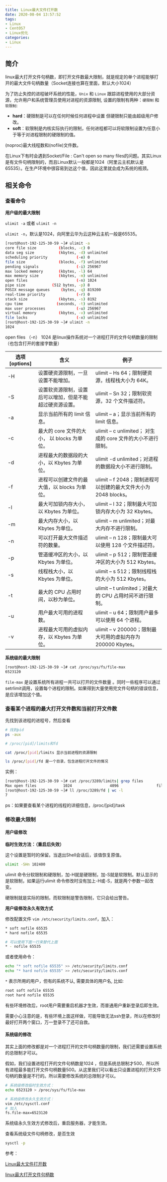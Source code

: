 ```yaml
---
title: Linux最大文件打开数
date: 2020-08-04 13:57:52
tags:
- Linux
- CentOS7
- Linux优化
categories:
- Linux
---
```


## 简介

linux最大打开文件句柄数，即打开文件数最大限制，就是规定的单个进程能够打开的最大文件句柄数量（Socket连接也算在里面，默认大小1024）

为了防止失控的进程破坏系统的性能，`Unix` 和 `Linux` 跟踪进程使用的大部分资源，允许用户和系统管理员使用对进程的资源限制,
设置的限制有两种：`硬限制` 和 `软限制`:

* **hard**：硬限制是可以在任何时候任何进程中设置 但硬限制只能由超级用户修改。
* **soft**：软限制是内核实际执行的限制，任何进程都可以将软限制设置为任意小于等于对进程限制的硬限制的值。

(noproc)最大线程数和(nofile)文件数。

在Linux下有时会遇到Socket/File : Can't open so many files的问题。其实Linux是有文件句柄限制的，而且Linux默认一般都是1024（阿里云主机默认是65535）。在生产环境中很容易到达这个值，因此这里就会成为系统的瓶颈。

## 相关命令

### 查看命令

**用户级的最大限制**

`ulimit -a` 或者 `ulimit -n`

`ulimit -n`，默认是1024，向阿里云华为云这种云主机一般是65535。

```sh
[root@host-192-125-30-59 ~]# ulimit -a
core file size          (blocks, -c) 0
data seg size           (kbytes, -d) unlimited
scheduling priority             (-e) 0
file size               (blocks, -f) unlimited
pending signals                 (-i) 256967
max locked memory       (kbytes, -l) 64
max memory size         (kbytes, -m) unlimited
open files                      (-n) 1024
pipe size            (512 bytes, -p) 8
POSIX message queues     (bytes, -q) 819200
real-time priority              (-r) 0
stack size              (kbytes, -s) 8192
cpu time               (seconds, -t) unlimited
max user processes              (-u) 256967
virtual memory          (kbytes, -v) unlimited
file locks                      (-x) unlimited
[root@host-192-125-30-59 ~]# ulimit -n
1024
```

open files （-n） 1024 是linux操作系统对一个进程打开的文件句柄数量的限制（也包含打开的套接字数量）


| 选项 [options]   |  含义 |	例子 |
| --- |--- | --- |
 | -H	 | 设置硬资源限制，一旦设置不能增加。	 | ulimit – Hs 64；限制硬资源，线程栈大小为 64K。 | 
 | -S	 | 设置软资源限制，设置后可以增加，但是不能超过硬资源设置。	 | ulimit – Sn 32；限制软资源，32 个文件描述符。 | 
 | -a	 | 显示当前所有的 limit 信息。 | 	ulimit – a；显示当前所有的 limit 信息。
 | -c	 | 最大的 core 文件的大小， 以 blocks 为单位。 | 	ulimit – c unlimited； 对生成的 core 文件的大小不进行限制。
 | -d	 | 进程最大的数据段的大小，以 Kbytes 为单位。 | 	ulimit -d unlimited；对进程的数据段大小不进行限制。
 | -f	 | 进程可以创建文件的最大值，以 blocks 为单位。 | 	ulimit – f 2048；限制进程可以创建的最大文件大小为 2048 blocks。
 | -l	 | 最大可加锁内存大小，以 Kbytes 为单位。 | 	ulimit – l 32；限制最大可加锁内存大小为 32 Kbytes。
 | -m	 | 最大内存大小，以 Kbytes 为单位。 | 	ulimit – m unlimited；对最大内存不进行限制。
 | -n	 | 可以打开最大文件描述符的数量。 | 	ulimit – n 128；限制最大可以使用 128 个文件描述符。
 | -p	 | 管道缓冲区的大小，以 Kbytes 为单位。 | 	ulimit – p 512；限制管道缓冲区的大小为 512 Kbytes。
 | -s	 | 线程栈大小，以 Kbytes 为单位。	 | ulimit – s 512；限制线程栈的大小为 512 Kbytes。
 | -t	 | 最大的 CPU 占用时间，以秒为单位。 | 	ulimit – t unlimited；对最大的 CPU 占用时间不进行限制。
 | -u	 | 用户最大可用的进程数。	 | ulimit – u 64；限制用户最多可以使用 64 个进程。
 | -v	 | 进程最大可用的虚拟内存，以 Kbytes 为单位。 | 	ulimit – v 200000；限制最大可用的虚拟内存为 200000 Kbytes。


**系统级的最大限制**

```sh
[root@host-192-125-30-59 ~]# cat /proc/sys/fs/file-max
6523120
```

`file-max` 是设置系统所有进程一共可以打开的文件数量 。同时一些程序可以通过setrlimit调用，设置每个进程的限制。如果得到大量使用完文件句柄的错误信息，是应该增加这个值。


### 查看某个进程的最大打开文件数和当前打开文件数

先找到该进程的进程号，然后查看

```sh
# 找到pid
ps -aux

# /proc/[pid]/limits和fd

cat /proc/[pid]/limits 显示当前进程的资源限制

ls /proc/[pid]/fd 是一个目录，包含进程打开文件的情况
```

实例：

```sh
[root@host-192-125-30-59 ~]# cat /proc/3289/limits| grep files
Max open files            1024                 4096                 files
[root@host-192-125-30-59 ~]# ll /proc/3289/fd | wc -l
7
```

ps：如果要查看某个进程的线程的详细信息，/proc/[pid]/task

### 修改最大限制

#### 用户级修改

**临时生效方法：（重启后失效）**

这个设置是暂时的保留。当退出Shell会话后，该值恢复原值。

```sh
ulimit -SHn 102400
```

ulimit 命令分软限制和硬限制，加-H就是硬限制，加-S就是软限制。默认显示的是软限制，如果运行ulimit 命令修改时没有加上-H或-S，就是两个参数一起改变。

硬限制就是实际的限制，而软限制是警告限制，它只会给出警告。

**用户级修改永久有效方式**

修改配置文件 `vim /etc/security/limits.conf`，加入：

```sh
* soft nofile 65535
* hard nofile 65535

# 可以使用下面一行来替代上面
* - nofile 65535
```

或者使用命令：

```sh
echo "* soft nofile 65535" >> /etc/security/limits.conf
echo "* hard nofile 65535" >> /etc/security/limits.conf
```

`*` 表示所用的用户，但有的系统不认, 需要具体的用户名, 比如:

```sh
root soft nofile 65535
root hard nofile 65535
```

有些环境修改后，root用户需要重启机器才生效，而普通用户重新登录后即生效。

需要小心注意的是，有些环境上面这样做，可能导致无法ssh登录，所以在修改时最好打开两个窗口，万一登录不了还可自救。
 
#### 系统级的修改

其实上面的修改都是对一个进程打开的文件句柄数量的限制，我们还需要设置系统的总限制才可以。

假如，我们设置进程打开的文件句柄数是1024 ，但是系统总限制才500，所以所有进程最多能打开文件句柄数量500。从这里我们可以看出只设置进程的打开文件句柄的数量是不行的。所以需要修改系统的总限制才可以。

```sh
# 系统级修改临时生效方式：
echo 6523120 > /proc/sys/fs/file-max

# 系统级修改永久生效方式：
vim /etc/sysctl.conf
# 加入
fs.file-max=6523120
```

系统级永久生效方式修改后，重启服务器，才能生效。

查看系统级文件句柄修改，是否生效

```sh
sysctl -p
```

参考：

[Linux最大文件打开数](https://www.cnblogs.com/pangguoping/p/5791432.html)

[linux最大打开文件句柄数](https://www.cnblogs.com/xulan0922/p/11937472.html)